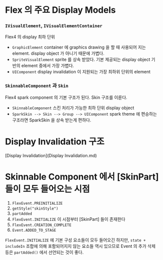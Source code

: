 # Flex 의 주요 Display Models

### `IVisualElement`, `IVisualElementContainer` 

Flex4 의 display 최하 단위

- `GraphicElement` container 에 graphics drawing 을 할 때 사용되어 지는 element. display object 가 아니기 때문에 가볍다.
- `SpriteVisualElement` sprite 를 상속 받았다. 기본 제공되는 display object 기반의 element 중에서 가장 가볍다.
- `UIComponent` display invalidation 이 지원되는 가장 최하위 단위의 element

### `SkinnableComponent` 과 `Skin` 

Flex4 spark component 의 기본 구조가 된다. Skin 구조를 이룬다.

- `SkinnableComponent` 스킨 처리가 가능한 최하 단위 display object
- `SparkSkin --> Skin --> Group --> UIComponent` spark theme 에 편승하는 구조라면 SparkSkin 을 상속 받는게 편하다.


# Display Invalidation 구조

[Display Invalidation](Display Invalidation.md)


# Skinnable Component 에서 [SkinPart] 들이 모두 들어오는 시점

1. `FlexEvent.PREINITIALIZE` 
1. `getStyle("skinStyle")`
1. `partAdded`
1. `FlexEvent.INITIALIZE` 이 시점부터 [SkinPart] 들이 존재한다
1. `FlexEvent.CREATION_COMPLETE`
1. `Event.ADDED_TO_STAGE`

`FlexEvent.INITIALIZE` 에 기본 구성 요소들이 모두 들어오긴 하지만, `state + includeIn` 조합에 의해 포함되어지지 않는 요소들 역시 있으므로 Event 의 추가 삭제 등은 `partAdded()` 에서 선언되는 것이 좋다.